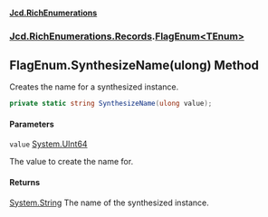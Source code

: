 #### [Jcd.RichEnumerations](index.md 'index')
### [Jcd.RichEnumerations.Records](Jcd.RichEnumerations.Records.md 'Jcd.RichEnumerations.Records').[FlagEnum&lt;TEnum&gt;](FlagEnum_TEnum_.md 'Jcd.RichEnumerations.Records.FlagEnum<TEnum>')

## FlagEnum<TEnum>.SynthesizeName(ulong) Method

Creates the name for a synthesized instance.

```csharp
private static string SynthesizeName(ulong value);
```
#### Parameters

<a name='Jcd.RichEnumerations.Records.FlagEnum_TEnum_.SynthesizeName(ulong).value'></a>

`value` [System.UInt64](https://docs.microsoft.com/en-us/dotnet/api/System.UInt64 'System.UInt64')

The value to create the name for.

#### Returns
[System.String](https://docs.microsoft.com/en-us/dotnet/api/System.String 'System.String')
The name of the synthesized instance.